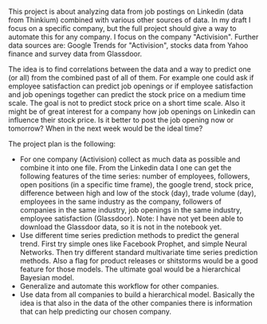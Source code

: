 This project is about analyzing data from job postings on Linkedin (data from Thinkium) combined with various other sources of data. In my draft I focus on a specific company, but the full project should give a way to automate this for any company. I focus on the company "Activision". Further data sources are: Google Trends for "Activision", stocks data from Yahoo finance and survey data from Glassdoor.

The idea is to find correlations between the data and a way to predict one (or all) from the combined past of all of them. For example one could ask if employee satisfaction can predict job openings or if employee satisfaction and job openings together can predict the stock price on a medium time scale. The goal is not to predict stock price on a short time scale. Also it might be of great interest for a company how job openings on Linkedin can influence their stock price. Is it better to post the job opening now or tomorrow? When in the next week would be the ideal time?

The project plan is the following:
- For one company (Activision) collect as much data as possible and combine it into one file. From the Linkedin data I one can get the following features of the time series: number of employees, followers, open positions (in a specific time frame), the google trend, stock price, difference between high and low of the stock (day), trade volume (day), employees in the same industry as the company, followers of companies in the same industry, job openings in the same industry, employee satisfaction (Glassdoor). Note: I have not yet been able to download the Glassdoor data, so it is not in the notebook yet.
- Use different time series prediction methods to predict the general trend. First try simple ones like Facebook Prophet, and simple Neural Networks. Then try different standard multivariate time series prediction methods. Also a flag for product releases or shitstorms would be a good feature for those models. The ultimate goal would be a hierarchical Bayesian model.
- Generalize and automate this workflow for other companies.
- Use data from all companies to build a hierarchical model. Basically the idea is that also in the data of the other companies there is information that can help predicting our chosen company.

